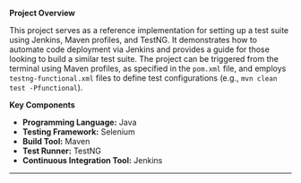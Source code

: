 **Project Overview**

This project serves as a reference implementation for setting up a test suite using Jenkins, Maven profiles, and TestNG. It demonstrates how to automate code deployment via Jenkins and provides a guide for those looking to build a similar test suite. The project can be triggered from the terminal using Maven profiles, as specified in the `pom.xml` file, and employs `testng-functional.xml` files to define test configurations (e.g., `mvn clean test -Pfunctional`).

**Key Components**

- **Programming Language:** Java
- **Testing Framework:** Selenium
- **Build Tool:** Maven
- **Test Runner:** TestNG
- **Continuous Integration Tool:** Jenkins

---
